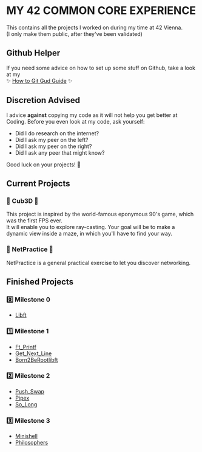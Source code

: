 # MY 42 COMMON CORE EXPERIENCE

This contains all the projects I worked on during my time at 42 Vienna.\
(I only make them public, after they've been validated)

## Github Helper

If you need some advice on how to set up some stuff on Github, take a look at my \
✨ [How to Git Gud Guide](./How_To_Git_Gud.md) ✨

## Discretion Advised

I advice **against** copying my code as it will not help you get better at Coding.
Before you even look at my code, ask yourself:
- Did I do research on the internet?
- Did I ask my peer on the left?
- Did I ask my peer on the right?
- Did I ask any peer that might know?

Good luck on your projects! 💖

## Current Projects
### 💛 Cub3D 💛
This project is inspired by the world-famous eponymous 90's game, which was the first FPS ever. \
It will enable you to explore ray-casting. Your goal will be to make a dynamic view inside a maze, in which you'll have to find your way.
### 💚 NetPractice 💚
NetPractice is a general practical exercise to let you discover networking.
## Finished Projects
### 0️⃣ Milestone 0
- [Libft](https://github.com/CottonKiwii/libft)
### 1️⃣ Milestone 1
- [Ft_Printf](https://github.com/CottonKiwii/ft_printf)
- [Get_Next_Line](https://github.com/CottonKiwii/get_next_line)
- [Born2BeRootlibft](https://github.com/CottonKiwii/born2beroot)
### 2️⃣ Milestone 2
- [Push_Swap](https://github.com/CottonKiwii/push_swap)
- [Pipex](https://github.com/CottonKiwii/pipex)
- [So_Long](https://github.com/CottonKiwii/so_long)
### 3️⃣ Milestone 3
- [Minishell](https://github.com/CottonKiwii/minishell)
- [Philosophers](https://github.com/CottonKiwii/philosophers)
